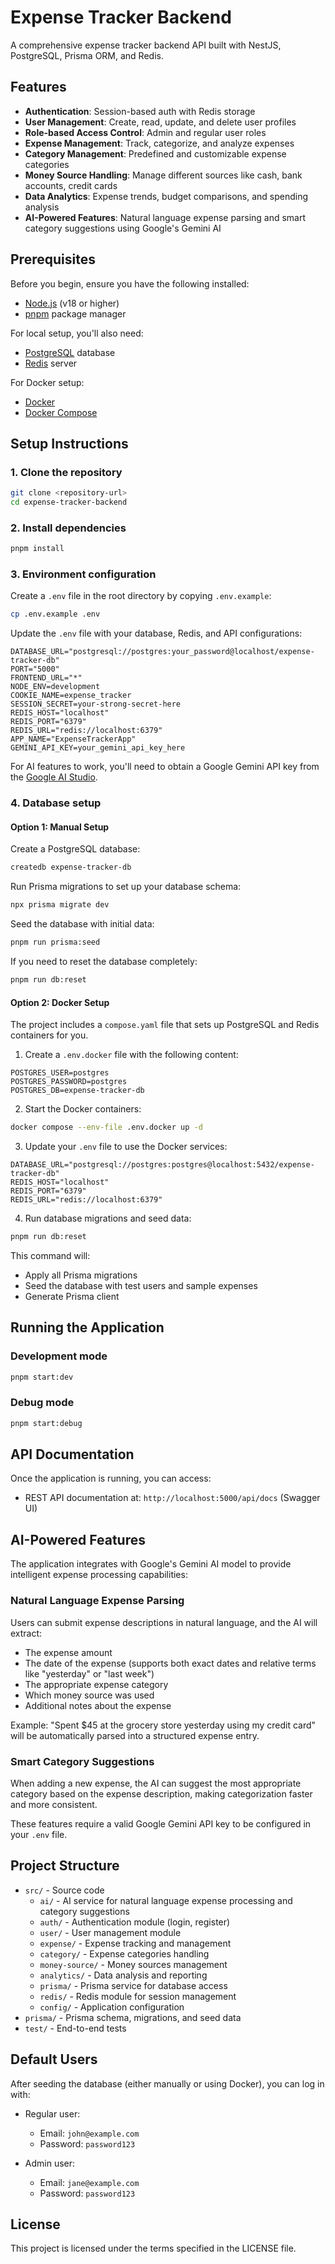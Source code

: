 # Expense Tracker Backend

A comprehensive expense tracker backend API built with NestJS, PostgreSQL, Prisma ORM, and Redis.

## Features

- **Authentication**: Session-based auth with Redis storage
- **User Management**: Create, read, update, and delete user profiles
- **Role-based Access Control**: Admin and regular user roles
- **Expense Management**: Track, categorize, and analyze expenses
- **Category Management**: Predefined and customizable expense categories
- **Money Source Handling**: Manage different sources like cash, bank accounts, credit cards
- **Data Analytics**: Expense trends, budget comparisons, and spending analysis
- **AI-Powered Features**: Natural language expense parsing and smart category suggestions using Google's Gemini AI

## Prerequisites

Before you begin, ensure you have the following installed:

- [Node.js](https://nodejs.org/) (v18 or higher)
- [pnpm](https://pnpm.io/installation) package manager

For local setup, you'll also need:

- [PostgreSQL](https://www.postgresql.org/download/) database
- [Redis](https://redis.io/download) server

For Docker setup:

- [Docker](https://docs.docker.com/get-docker/)
- [Docker Compose](https://docs.docker.com/compose/install/)

## Setup Instructions

### 1. Clone the repository

```bash
git clone <repository-url>
cd expense-tracker-backend
```

### 2. Install dependencies

```bash
pnpm install
```

### 3. Environment configuration

Create a `.env` file in the root directory by copying `.env.example`:

```bash
cp .env.example .env
```

Update the `.env` file with your database, Redis, and API configurations:

```
DATABASE_URL="postgresql://postgres:your_password@localhost/expense-tracker-db"
PORT="5000"
FRONTEND_URL="*"
NODE_ENV=development
COOKIE_NAME=expense_tracker
SESSION_SECRET=your-strong-secret-here
REDIS_HOST="localhost"
REDIS_PORT="6379"
REDIS_URL="redis://localhost:6379"
APP_NAME="ExpenseTrackerApp"
GEMINI_API_KEY=your_gemini_api_key_here
```

For AI features to work, you'll need to obtain a Google Gemini API key from the [Google AI Studio](https://makersuite.google.com/app/apikey).

### 4. Database setup

#### Option 1: Manual Setup

Create a PostgreSQL database:

```bash
createdb expense-tracker-db
```

Run Prisma migrations to set up your database schema:

```bash
npx prisma migrate dev
```

Seed the database with initial data:

```bash
pnpm run prisma:seed
```

If you need to reset the database completely:

```bash
pnpm run db:reset
```

#### Option 2: Docker Setup

The project includes a `compose.yaml` file that sets up PostgreSQL and Redis containers for you.

1. Create a `.env.docker` file with the following content:

```
POSTGRES_USER=postgres
POSTGRES_PASSWORD=postgres
POSTGRES_DB=expense-tracker-db
```

2. Start the Docker containers:

```bash
docker compose --env-file .env.docker up -d
```

3. Update your `.env` file to use the Docker services:

```
DATABASE_URL="postgresql://postgres:postgres@localhost:5432/expense-tracker-db"
REDIS_HOST="localhost"
REDIS_PORT="6379"
REDIS_URL="redis://localhost:6379"
```

4. Run database migrations and seed data:

```bash
pnpm run db:reset
```

This command will:

- Apply all Prisma migrations
- Seed the database with test users and sample expenses
- Generate Prisma client

## Running the Application

### Development mode

```bash
pnpm start:dev
```

### Debug mode

```bash
pnpm start:debug
```

## API Documentation

Once the application is running, you can access:

- REST API documentation at: `http://localhost:5000/api/docs` (Swagger UI)

## AI-Powered Features

The application integrates with Google's Gemini AI model to provide intelligent expense processing capabilities:

### Natural Language Expense Parsing

Users can submit expense descriptions in natural language, and the AI will extract:

- The expense amount
- The date of the expense (supports both exact dates and relative terms like "yesterday" or "last week")
- The appropriate expense category
- Which money source was used
- Additional notes about the expense

Example: "Spent $45 at the grocery store yesterday using my credit card" will be automatically parsed into a structured expense entry.

### Smart Category Suggestions

When adding a new expense, the AI can suggest the most appropriate category based on the expense description, making categorization faster and more consistent.

These features require a valid Google Gemini API key to be configured in your `.env` file.

## Project Structure

- `src/` - Source code
  - `ai/` - AI service for natural language expense processing and category suggestions
  - `auth/` - Authentication module (login, register)
  - `user/` - User management module
  - `expense/` - Expense tracking and management
  - `category/` - Expense categories handling
  - `money-source/` - Money sources management
  - `analytics/` - Data analysis and reporting
  - `prisma/` - Prisma service for database access
  - `redis/` - Redis module for session management
  - `config/` - Application configuration
- `prisma/` - Prisma schema, migrations, and seed data
- `test/` - End-to-end tests

## Default Users

After seeding the database (either manually or using Docker), you can log in with:

- Regular user:

  - Email: `john@example.com`
  - Password: `password123`

- Admin user:
  - Email: `jane@example.com`
  - Password: `password123`

## License

This project is licensed under the terms specified in the LICENSE file.
